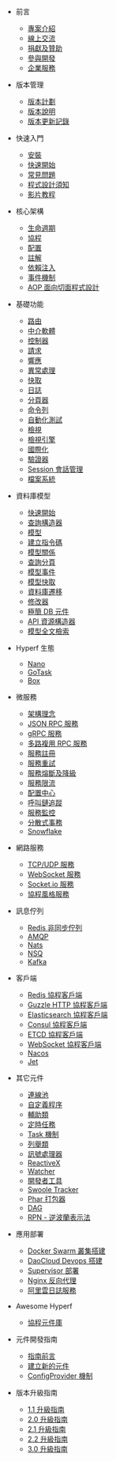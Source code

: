* 前言

  * [專案介紹](zh-tw/README.md)
  * [線上交流](zh-tw/communication.md)
  * [捐獻及贊助](zh-tw/donate.md)
  * [參與開發](zh-tw/contribute.md)
  * [企業服務](zh-tw/enterprise-service.md)

* 版本管理

  * [版本計劃](zh-tw/release-planning.md)
  * [版本說明](zh-tw/versions.md)
  * [版本更新記錄](zh-tw/changelog.md)

* 快速入門

  * [安裝](zh-tw/quick-start/install.md)
  * [快速開始](zh-tw/quick-start/overview.md)
  * [常見問題](zh-tw/quick-start/questions.md)
  * [程式設計須知](zh-tw/quick-start/important.md)
  * [影片教程](https://space.bilibili.com/1176880220/channel/seriesdetail?sid=2121560)

* 核心架構

  * [生命週期](zh-tw/lifecycle.md)
  * [協程](zh-tw/coroutine.md)
  * [配置](zh-tw/config.md)
  * [註解](zh-tw/annotation.md)
  * [依賴注入](zh-tw/di.md)
  * [事件機制](zh-tw/event.md)
  * [AOP 面向切面程式設計](zh-tw/aop.md)

* 基礎功能

  * [路由](zh-tw/router.md)
  * [中介軟體](zh-tw/middleware/middleware.md)
  * [控制器](zh-tw/controller.md)
  * [請求](zh-tw/request.md)
  * [響應](zh-tw/response.md)
  * [異常處理](zh-tw/exception-handler.md)
  * [快取](zh-tw/cache.md)
  * [日誌](zh-tw/logger.md)
  * [分頁器](zh-tw/paginator.md)
  * [命令列](zh-tw/command.md)
  * [自動化測試](zh-tw/testing.md)
  * [檢視](zh-tw/view.md)
  * [檢視引擎](zh-tw/view-engine.md)
  * [國際化](zh-tw/translation.md)
  * [驗證器](zh-tw/validation.md)
  * [Session 會話管理](zh-tw/session.md)
  * [檔案系統](zh-tw/filesystem.md)

* 資料庫模型

  * [快速開始](zh-tw/db/quick-start.md)
  * [查詢構造器](zh-tw/db/querybuilder.md)
  * [模型](zh-tw/db/model.md)
  * [建立指令碼](zh-tw/db/gen.md)
  * [模型關係](zh-tw/db/relationship.md)
  * [查詢分頁](zh-tw/db/paginator.md)
  * [模型事件](zh-tw/db/event.md)
  * [模型快取](zh-tw/db/model-cache.md)
  * [資料庫遷移](zh-tw/db/migration.md)
  * [修改器](zh-tw/db/mutators.md)
  * [極簡 DB 元件](zh-tw/db/db.md)
  * [API 資源構造器](zh-tw/db/resource.md)
  * [模型全文檢索](zh-tw/scout.md)

* Hyperf 生態

  * [Nano](https://github.com/hyperf/nano)
  * [GoTask](https://github.com/hyperf/gotask)
  * [Box](zh-tw/eco/box.md)

* 微服務

  * [架構理念](zh-tw/microservice.md)
  * [JSON RPC 服務](zh-tw/json-rpc.md)
  * [gRPC 服務](zh-tw/grpc.md)
  * [多路複用 RPC 服務](zh-tw/rpc-multiplex.md) 
  * [服務註冊](zh-tw/service-register.md)
  * [服務重試](zh-tw/retry.md)
  * [服務熔斷及降級](zh-tw/circuit-breaker.md)
  * [服務限流](zh-tw/rate-limit.md)
  * [配置中心](zh-tw/config-center.md)
  * [呼叫鏈追蹤](zh-tw/tracer.md)
  * [服務監控](zh-tw/metric.md)
  * [分散式事務](zh-tw/distributed-transaction.md)
  * [Snowflake](zh-tw/snowflake.md)

* 網路服務

  * [TCP/UDP 服務](zh-tw/tcp-server.md)
  * [WebSocket 服務](zh-tw/websocket-server.md)
  * [Socket.io 服務](zh-tw/socketio-server.md)
  * [協程風格服務](zh-tw/coroutine-server.md)

* 訊息佇列

  * [Redis 非同步佇列](zh-tw/async-queue.md)
  * [AMQP](zh-tw/amqp.md)
  * [Nats](zh-tw/nats.md)
  * [NSQ](zh-tw/nsq.md)
  * [Kafka](zh-tw/kafka.md)

* 客戶端

  * [Redis 協程客戶端](zh-tw/redis.md)
  * [Guzzle HTTP 協程客戶端](zh-tw/guzzle.md)
  * [Elasticsearch 協程客戶端](zh-tw/elasticsearch.md)
  * [Consul 協程客戶端](zh-tw/consul.md)
  * [ETCD 協程客戶端](zh-tw/etcd.md)
  * [WebSocket 協程客戶端](zh-tw/websocket-client.md)
  * [Nacos](zh-tw/nacos.md)
  * [Jet](zh-tw/jet.md)

* 其它元件

  * [連線池](zh-tw/pool.md)
  * [自定義程序](zh-tw/process.md)
  * [輔助類](zh-tw/utils.md)
  * [定時任務](zh-tw/crontab.md)
  * [Task 機制](zh-tw/task.md)
  * [列舉類](zh-tw/constants.md)
  * [訊號處理器](zh-tw/signal.md)
  * [ReactiveX](zh-tw/reactive-x.md)
  * [Watcher](zh-tw/watcher.md)
  * [開發者工具](zh-tw/devtool.md)
  * [Swoole Tracker](zh-tw/swoole-tracker.md)
  * [Phar 打包器](zh-tw/phar.md)
  * [DAG](zh-tw/dag.md)
  * [RPN - 逆波蘭表示法](zh-tw/rpn.md)

* 應用部署

  * [Docker Swarm 叢集搭建](zh-tw/tutorial/docker-swarm.md)
  * [DaoCloud Devops 搭建](zh-tw/tutorial/daocloud.md)
  * [Supervisor 部署](zh-tw/tutorial/supervisor.md)
  * [Nginx 反向代理](zh-tw/tutorial/nginx.md)
  * [阿里雲日誌服務](zh-tw/tutorial/aliyun-logger.md)

* Awesome Hyperf

  * [協程元件庫](zh-tw/awesome-components.md)

* 元件開發指南

  * [指南前言](zh-tw/component-guide/intro.md)
  * [建立新的元件](zh-tw/component-guide/create.md)
  * [ConfigProvider 機制](zh-tw/component-guide/configprovider.md)

* 版本升級指南

  * [1.1 升級指南](zh-tw/upgrade/1.1.md)
  * [2.0 升級指南](zh-tw/upgrade/2.0.md)
  * [2.1 升級指南](zh-tw/upgrade/2.1.md)
  * [2.2 升級指南](zh-tw/upgrade/2.2.md)
  * [3.0 升級指南](zh-tw/upgrade/3.0.md)
